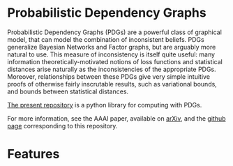 



# Probabilistic Dependency Graphs
Probabilistic Dependency Graphs (PDGs) are a powerful class of graphical model, that can model the combination of inconsistent beliefs. PDGs generalize Bayesian Networks and Factor graphs, but are arguably more natural to use. This measure of inconsistency is itself quite useful: many information theoretically-motivated notions of loss functions and statistical distances arise naturally as the inconsistencies of the appropriate PDGs. Moreover, relationships between these PDGs give very simple intuitive proofs of otherwise fairly inscrutable results, such as variational bounds, and bounds between statistical distances.

[The present repository](https://github.com/orichardson/pdg) is a python library for computing with PDGs.


For more information, see the AAAI paper, available on [arXiv](https://arxiv.org/abs/2012.10800),
and the [github page](https://orichardson.github.io/pdg/) corresponding to this repository.




# Features


<!-- 
# Using the Package

-->
